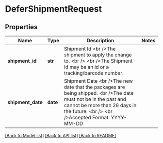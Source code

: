 # DeferShipmentRequest

## Properties
Name | Type | Description | Notes
------------ | ------------- | ------------- | -------------
**shipment_id** | **str** | Shipment Id &lt;br /&gt;The shipment to apply the change to. &lt;br /&gt;             &lt;br /&gt;The Shipment Id may be an id or a tracking/barcode number. | 
**shipment_date** | **date** | Shipment Date &lt;br /&gt;The new date that the packages are being shipped. &lt;br /&gt;The date must not be in the past and cannot be more than 28 days in the future. &lt;br /&gt;             &lt;br /&gt;Accepted Format: YYYY-MM-DD | 

[[Back to Model list]](../README.md#documentation-for-models) [[Back to API list]](../README.md#documentation-for-api-endpoints) [[Back to README]](../README.md)


